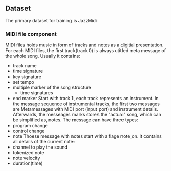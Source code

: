## Dataset
The primary dataset for training is JazzMidi

### MIDI file component
MIDI files holds music in form of tracks and notes as a digitial presentation. For each MIDI files, the first track(track 0) is always utitled meta message of the whole song. Usually it contains:
- track name
- time signature
- key signature
- set tempo
- multiple marker of the song structure
    - time signatures 
- end marker
Start with track 1, each track represents an instrument. In the message sequence of instrumental tracks, the first two messages are Metamessages with MIDI port (input port) and instrument details. Afterwards, the messeages marks stores the "actual" song, which can be simplified as, notes. The message can have three types:
- program change
- control change
- note 
Thoese message with notes start with a flage note_on. It contains all details of the current note:
- channel to play the sound
- tokenized note
- note velocity
- duration(time)